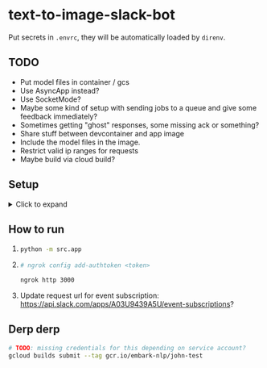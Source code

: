 # text-to-image-slack-bot
Put secrets in `.envrc`, they will be automatically loaded by `direnv`.

## TODO
- Put model files in container / gcs
- Use AsyncApp instead?
- Use SocketMode?
- Maybe some kind of setup with sending jobs to a queue and give some feedback immediately?
- Sometimes getting "ghost" responses, some missing ack or something?
- Share stuff between devcontainer and app image
- Include the model files in the image.
- Restrict valid ip ranges for requests
- Maybe build via cloud build?

## Setup
<details>
<summary>Click to expand</summary>

### Create secrets
```bash
gcloud secrets create john-test-slack-bot-token
gcloud secrets create john-test-slack-signing-secret
```

### Update secret versions
```bash
echo -n $SLACK_BOT_TOKEN | gcloud secrets versions add john-test-slack-bot-token --data-file=-
echo -n $SLACK_SIGNING_SECRET | gcloud secrets versions add john-test-slack-signing-secret --data-file=-
```

### Allow default service account to access secrets
```bash
gcloud secrets add-iam-policy-binding john-test-slack-bot-token \
   --role roles/secretmanager.secretAccessor \
   --member serviceAccount:153639231195-compute@developer.gserviceaccount.com

gcloud secrets add-iam-policy-binding john-test-slack-signing-secret \
   --role roles/secretmanager.secretAccessor \
   --member serviceAccount:153639231195-compute@developer.gserviceaccount.com
```

</details>

## How to run

1. ```bash
   python -m src.app
   ```
2. ```bash
   # ngrok config add-authtoken <token>

   ngrok http 3000
   ```
3. Update request url for event subscription: https://api.slack.com/apps/A03U9439A5U/event-subscriptions?

## Derp derp
```bash
# TODO: missing credentials for this depending on service account?
gcloud builds submit --tag gcr.io/embark-nlp/john-test
```
